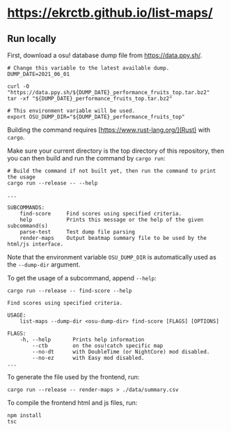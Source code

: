 # <https://ekrctb.github.io/list-maps/>

## Run locally

First, download a osu! database dump file from <https://data.ppy.sh/>.

```shell
# Change this variable to the latest available dump.
DUMP_DATE=2021_06_01

curl -O "https://data.ppy.sh/${DUMP_DATE}_performance_fruits_top.tar.bz2"
tar -xf "${DUMP_DATE}_performance_fruits_top.tar.bz2"

# This environment variable will be used.
export OSU_DUMP_DIR="${DUMP_DATE}_performance_fruits_top"
```

Building the command requires [https://www.rust-lang.org/](Rust) with `cargo`.

Make sure your current directory is the top directory of this repository, then you can then build and run the command by `cargo run`:

```shell
# Build the command if not built yet, then run the command to print the usage
cargo run --release -- --help
```

```text
...

SUBCOMMANDS:
    find-score     Find scores using specified criteria.
    help           Prints this message or the help of the given subcommand(s)
    parse-test     Test dump file parsing
    render-maps    Output beatmap summary file to be used by the html/js interface.
```

Note that the environment variable `OSU_DUMP_DIR` is automatically used as the `--dump-dir` argument.

To get the usage of a subcommand, append `--help`:

```shell
cargo run --release -- find-score --help
```

```text
Find scores using specified criteria.

USAGE:
    list-maps --dump-dir <osu-dump-dir> find-score [FLAGS] [OPTIONS]

FLAGS:
    -h, --help       Prints help information
        --ctb        on the osu!catch specific map
        --no-dt      with DoubleTime (or NightCore) mod disabled.
        --no-ez      with Easy mod disabled.
...
```

To generate the file used by the frontend, run:

```shell
cargo run --release -- render-maps > ./data/summary.csv
```

To compile the frontend html and js files, run:

```shell
npm install
tsc
```
